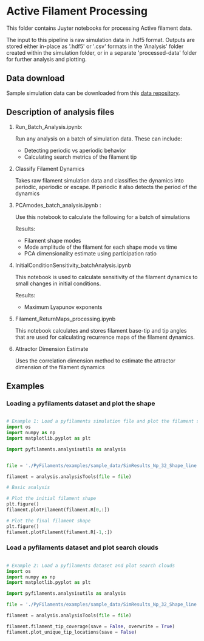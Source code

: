 # Active Filament Processing

This folder contains Juyter notebooks for processing Active filament data.

The input to this pipeline is raw simulation data in .hdf5 format. Outputs are stored either in-place as '.hdf5' or '.csv' formats in the 'Analysis' folder created within the simulation folder, or in a separate 'processed-data' folder for further analysis and plotting.

## Data download

Sample simulation data can be downloaded from this [data repository](https://doi.org/10.6078/D12T52).

## Description of analysis files

1. Run_Batch_Analysis.ipynb:
    
    Run any analysis on a batch of simulation data. These can include:
    - Detecting periodic vs aperiodic behavior
    - Calculating search metrics of the filament tip

2. Classify Filament Dynamics
    
    Takes raw filament simulation data and classifies the dynamics into periodic, aperiodic or escape.
    If periodic it also detects the period of the dynamics

3. PCAmodes_batch_analysis.ipynb : 

    Use this notebook to calculate the following for a batch of simulations

    Results:
    - Filament shape modes
    - Mode amplitude of the filament for each shape mode vs time
    - PCA dimensionality estimate using participation ratio
    
4. InitialConditionSensitivity_batchAnalysis.ipynb

    This notebook is used to calculate sensitivity of the filament dynamics to small changes in initial conditions.
    
    Results:
    - Maximum Lyapunov exponents
    
5. Filament_ReturnMaps_processing.ipynb

    This notebook calculates and stores filament base-tip and tip angles that are used for calculating recurrence maps of the filament dynamics.

6. Attractor Dimension Estimate
    
    Uses the correlation dimension method to estimate the attractor dimension of the filament dynamics

## Examples

### Loading a pyfilaments dataset and plot the shape

```python

# Example 1: Load a pyfilaments simulation file and plot the filament shape
import os
import numpy as np
import matplotlib.pyplot as plt 

import pyfilaments.analysisutils as analysis


file = './PyFilaments/examples/sample_data/SimResults_Np_32_Shape_line at angle_kappa_hat_6_k_25_b0_2.1_F_0_S_0_D_1.333_activityTime_750_simType_point/SimResults_00_.hdf5'

filament = analysis.analysisTools(file = file)

# Basic analysis

# Plot the initial filament shape
plt.figure()
filament.plotFilament(filament.R[0,:])

# Plot the final filament shape
plt.figure()
filament.plotFilament(filament.R[-1,:])

```

### Load a pyfilaments dataset and plot search clouds

```python

# Example 2: Load a pyfilaments dataset and plot search clouds
import os
import numpy as np
import matplotlib.pyplot as plt 

import pyfilaments.analysisutils as analysis

file = './PyFilaments/examples/sample_data/SimResults_Np_32_Shape_line at angle_kappa_hat_6_k_25_b0_2.1_F_0_S_0_D_1.333_activityTime_750_simType_point/SimResults_00_.hdf5'

filament = analysis.analysisTools(file = file)

filament.filament_tip_coverage(save = False, overwrite = True)
filament.plot_unique_tip_locations(save = False)

```